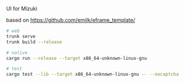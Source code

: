 UI for Mizuki

based on https://github.com/emilk/eframe_template/ 

```sh
# web
trunk serve
trunk build --release

# native
cargo run --release --target x86_64-unknown-linux-gnu

# test
cargo test --lib --target x86_64-unknown-linux-gnu -- --nocaptcha
```
